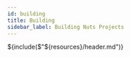 ```yaml
---
id: building
title: Building
sidebar_label: Building Nuts Projects
---
```


${include($"${resources}/header.md")}

